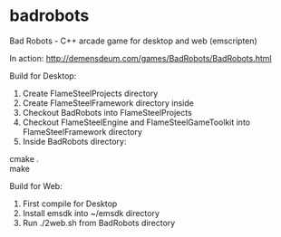 # badrobots
Bad Robots - C++ arcade game for desktop and web (emscripten)

In action:
http://demensdeum.com/games/BadRobots/BadRobots.html

Build for Desktop:
1. Create FlameSteelProjects directory
2. Create FlameSteelFramework directory inside
3. Checkout BadRobots into FlameSteelProjects
4. Checkout FlameSteelEngine and FlameSteelGameToolkit into FlameSteelFramework directory
5. Inside BadRobots directory:

cmake .<br>
make

Build for Web:
1. First compile for Desktop
2. Install emsdk into ~/emsdk directory
3. Run ./2web.sh from BadRobots directory

